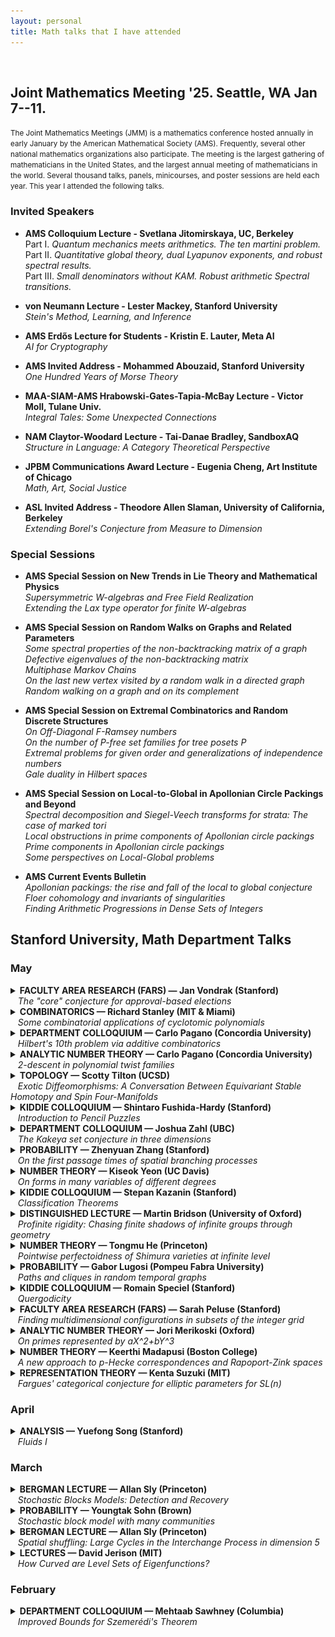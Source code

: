 ```yaml
---
layout: personal
title: Math talks that I have attended
---
```

<br>

## Joint Mathematics Meeting '25. Seattle, WA Jan 7--11.
<small>The Joint Mathematics Meetings (JMM) is a mathematics conference hosted annually in early January by the American Mathematical Society (AMS). Frequently, several other national mathematics organizations also participate. The meeting is the largest gathering of mathematicians in the United States, and the largest annual meeting of mathematicians in the world. Several thousand talks, panels, minicourses, and poster sessions are held each year. This year I attended the following talks. </small>

### Invited Speakers

- **AMS Colloquium Lecture - Svetlana Jitomirskaya, UC, Berkeley** <br>
Part I. *Quantum mechanics meets arithmetics. The ten martini problem.* <br>
Part II. *Quantitative global theory, dual Lyapunov exponents, and robust spectral results.* <br>
Part III. *Small denominators without KAM. Robust arithmetic Spectral transitions.* <br>

- **von Neumann Lecture - Lester Mackey, Stanford University** <br>
*Stein's Method, Learning, and Inference*

- **AMS Erdős Lecture for Students - Kristin E. Lauter, Meta AI** <br>
*AI for Cryptography*

- **AMS Invited Address - Mohammed Abouzaid, Stanford University** <br>
_One Hundred Years of Morse Theory_

- **MAA-SIAM-AMS Hrabowski-Gates-Tapia-McBay Lecture - Victor Moll, Tulane Univ.** <br>
_Integral Tales: Some Unexpected Connections_

- **NAM Claytor-Woodard Lecture - Tai-Danae Bradley, SandboxAQ** <br>
_Structure in Language: A Category Theoretical Perspective_

- **JPBM Communications Award Lecture - Eugenia Cheng, Art Institute of Chicago** <br>
_Math, Art, Social Justice_

- **ASL Invited Address - Theodore Allen Slaman, University of California, Berkeley** <br>
_Extending Borel's Conjecture from Measure to Dimension_

### Special Sessions

- **AMS Special Session on New Trends in Lie Theory and Mathematical Physics** <br>
_Supersymmetric W-algebras and Free Field Realization_ <br>
_Extending the Lax type operator for finite W-algebras_ 

- **AMS Special Session on Random Walks on Graphs and Related Parameters** <br>
_Some spectral properties of the non-backtracking matrix of a graph_ <br> 
_Defective eigenvalues of the non-backtracking matrix_ <br> 
_Multiphase Markov Chains_ <br>
_On the last new vertex visited by a random walk in a directed graph_ <br>
_Random walking on a graph and on its complement_ 

- **AMS Special Session on Extremal Combinatorics and Random Discrete Structures** <br>
_On Off-Diagonal F-Ramsey numbers_ <br>
_On the number of P-free set families for tree posets P_ <br>
_Extremal problems for given order and generalizations of independence numbers_ <br>
_Gale duality in Hilbert spaces_

- **AMS Special Session on Local-to-Global in Apollonian Circle Packings and Beyond** <br>
_Spectral decomposition and Siegel-Veech transforms for strata: The case of marked tori_ <br>
_Local obstructions in prime components of Apollonian circle packings_ <br>
_Prime components in Apollonian circle packings_ <br>
_Some perspectives on Local-Global problems_

- **AMS Current Events Bulletin** <br>
_Apollonian packings: the rise and fall of the local to global conjecture_ <br>
_Floer cohomology and invariants of singularities_ <br>
_Finding Arithmetic Progressions in Dense Sets of Integers_

## Stanford University, Math Department Talks
### May

<details>
  <summary><b>FACULTY AREA RESEARCH (FARS) &mdash; Jan Vondrak (Stanford)</b><br>&nbsp;&nbsp;
    <i>The "core" conjecture for approval-based elections</i></summary>
  <small><img src="images/05-30.png" alt="May 30"></small>
</details>

<details>
  <summary><b>COMBINATORICS &mdash; Richard Stanley (MIT & Miami)</b><br>&nbsp;&nbsp;
    <i>Some combinatorial applications of cyclotomic polynomials</i> </summary>
  <small><img src="images/05-29a.png" alt="May 29"></small>
</details>

<details>
  <summary><b>DEPARTMENT COLLOQUIUM &mdash; Carlo Pagano (Concordia University)</b><br>&nbsp;&nbsp;
    <i>Hilbert's 10th problem via additive combinatorics</i></summary>
  <small><img src="images/05-29b.png" alt="May 29"></small>
</details>

<details>
  <summary><b>ANALYTIC NUMBER THEORY &mdash; Carlo Pagano (Concordia University)</b><br>&nbsp;&nbsp;
    <i>2-descent in polynomial twist families</i></summary>
  <small><img src="images/05-28.png" alt="May 28"></small>
</details>

<details>
  <summary><b>TOPOLOGY &mdash; Scotty Tilton (UCSD)</b><br>&nbsp;&nbsp;
    <i>Exotic Diffeomorphisms: A Conversation Between Equivariant Stable Homotopy and Spin Four-Manifolds</i></summary>
  <small><img src="images/05-27.png" alt="May 27"></small>
</details>

<details>
  <summary><b>KIDDIE COLLOQUIUM &mdash; Shintaro Fushida-Hardy (Stanford)</b><br>&nbsp;&nbsp;
    <i>Introduction to Pencil Puzzles</i></summary>
  <small><img src="images/05-22a.png" alt="May 22"></small>
</details>

<details>
  <summary><b>DEPARTMENT COLLOQUIUM &mdash; Joshua Zahl (UBC)</b><br>&nbsp;&nbsp;
    <i>The Kakeya set conjecture in three dimensions</i></summary>
  <small><img src="images/05-22b.png" alt="May 22"></small>
</details>

<details>
  <summary><b>PROBABILITY &mdash; Zhenyuan Zhang (Stanford)</b><br>&nbsp;&nbsp;
    <i>On the first passage times of spatial branching processes</i></summary>
  <small><img src="images/05-19b.png" alt="May 19"></small>
</details>

<details>
  <summary><b>NUMBER THEORY &mdash; Kiseok Yeon (UC Davis)</b><br>&nbsp;&nbsp;
    <i>On forms in many variables of different degrees</i></summary>
  <small><img src="images/05-19a.png" alt="May 19"></small>
</details>

<details>
  <summary><b>KIDDIE COLLOQUIUM &mdash; Stepan Kazanin (Stanford)</b><br>&nbsp;&nbsp;
    <i>Classification Theorems</i></summary>
  <small><img src="images/05-15a.png" alt="May 15"></small>
</details>

<details>
  <summary><b>DISTINGUISHED LECTURE &mdash; Martin Bridson (University of Oxford)</b><br>&nbsp;&nbsp;
    <i>Profinite rigidity: Chasing finite shadows of infinite groups through geometry</i></summary>
  <small><img src="images/05-15b.png" alt="May 15"></small>
</details>

<details>
  <summary><b>NUMBER THEORY &mdash; Tongmu He (Princeton)</b><br>&nbsp;&nbsp;
    <i>Pointwise perfectoidness of Shimura varieties at infinite level</i></summary>
  <small><img src="images/05-12a.png" alt="May 12"></small>
</details>

<details>
  <summary><b>PROBABILITY &mdash; Gabor Lugosi (Pompeu Fabra University)</b><br>&nbsp;&nbsp;
    <i>Paths and cliques in random temporal graphs</i></summary>
  <small><img src="images/05-12b.png" alt="May 12"></small>
</details>

<details>
  <summary><b>KIDDIE COLLOQUIUM &mdash; Romain Speciel (Stanford)</b><br>&nbsp;&nbsp;
    <i>Quergodicity</i></summary>
  <small><img src="images/05-08a.png" alt="May 8"></small>
</details>

<details>
  <summary><b>FACULTY AREA RESEARCH (FARS) &mdash; Sarah Peluse (Stanford)</b><br>&nbsp;&nbsp;
    <i>Finding multidimensional configurations in subsets of the integer grid</i></summary>
  <small><img src="images/05-08b.png" alt="May 8"></small>
</details>

<details>
  <summary><b>ANALYTIC NUMBER THEORY &mdash; Jori Merikoski (Oxford)</b><br>&nbsp;&nbsp;
    <i>On primes represented by aX^2+bY^3</i></summary>
  <small><img src="images/05-07.png" alt="May 7"></small>
</details>

<details>
  <summary><b>NUMBER THEORY &mdash; Keerthi Madapusi (Boston College)</b><br>&nbsp;&nbsp;
    <i>A new approach to p-Hecke correspondences and Rapoport-Zink spaces</i></summary>
  <small><img src="images/05-05.png" alt="May 5"></small>
</details>

<details>
  <summary><b>REPRESENTATION THEORY &mdash; Kenta Suzuki (MIT)</b><br>&nbsp;&nbsp;
    <i>Fargues' categorical conjecture for elliptic parameters for SL(n)</i></summary>
  <small><img src="images/05-1.png" alt="May 1"></small>
</details>

### April

<details>
  <summary><b>ANALYSIS &mdash; Yuefong Song (Stanford)</b><br>&nbsp;&nbsp;
    <i>Fluids I</i></summary>
  <small><img src="images/04-04.png" alt="Apr 4"></small>
</details>

### March

<details>
  <summary><b>BERGMAN LECTURE &mdash; Allan Sly (Princeton)</b><br>&nbsp;&nbsp;
    <i>Stochastic Blocks Models: Detection and Recovery</i></summary>
  <small><img src="images/03-17.png" alt="Mar 17"></small>
</details>

<details>
  <summary><b>PROBABILITY &mdash; Youngtak Sohn (Brown)</b><br>&nbsp;&nbsp;
    <i>Stochastic block model with many communities</i></summary>
  <small><img src="images/03-31.png" alt="Mar 31"></small>
</details>

<details>
  <summary><b>BERGMAN LECTURE &mdash; Allan Sly (Princeton)</b><br>&nbsp;&nbsp;
    <i>Spatial shuffling: Large Cycles in the Interchange ​Process in dimension 5</i></summary>
  <small><img src="images/03-13.png" alt="Mar 13"></small>
</details>

<details>
  <summary><b>LECTURES &mdash; David Jerison (MIT)</b><br>&nbsp;&nbsp;
    <i>How Curved are Level Sets of Eigenfunctions?</i></summary>
  <small><img src="images/03-04.png" alt="Mar 4"></small>
</details>

### February

<details>
  <summary><b>DEPARTMENT COLLOQUIUM &mdash; Mehtaab Sawhney (Columbia)</b><br>&nbsp;&nbsp;
    <i>Improved Bounds for Szemerédi's Theorem</i></summary>
  <small><img src="images/02-27.png" alt="Feb 27"></small>
</details>
 



